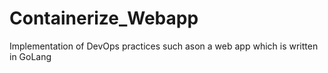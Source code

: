 # Containerize_Webapp
Implementation of DevOps practices such ason a web app which is written in GoLang
